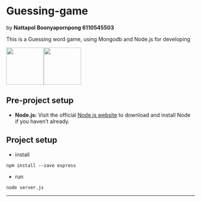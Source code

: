# Guessing-game
by **Nattapol Boonyapornpong 6110545503**

This is a Guessing word game, using 
Mongodb and Node.js for developing

<img src="https://miro.medium.com/max/826/0*g5tKcvEql2X1KHFp.png" width="100"><img src="https://img.icons8.com/color/480/nodejs.png" width="100">

## Pre-project setup
 - **Node.js:**  Visit the official [Node.js website](https://nodejs.org/en/) to download and install Node if you haven’t already.

## Project setup
 - install
 ``` 
 npm install --save express
 ```
 - run
 ``` 
 node server.js
 ```
 -----
